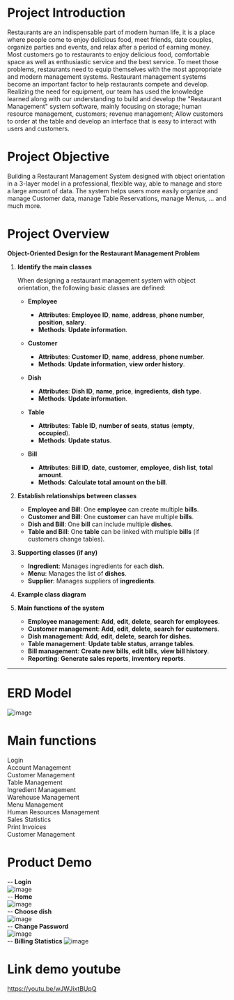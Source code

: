 # Project Introduction
Restaurants are an indispensable part of modern human life, it is a place where people come to enjoy delicious food, meet friends, date couples, organize parties and events, and relax after a period of earning money. Most customers go to restaurants to enjoy delicious food, comfortable space as well as enthusiastic service and the best service. To meet those problems, restaurants need to equip themselves with the most appropriate and modern management systems. Restaurant management systems become an important factor to help restaurants compete and develop. Realizing the need for equipment, our team has used the knowledge learned along with our understanding to build and develop the "Restaurant Management" system software, mainly focusing on storage; human resource management, customers; revenue management; Allow customers to order at the table and develop an interface that is easy to interact with users and customers.
# Project Objective
Building a Restaurant Management System designed with object orientation in a 3-layer model in a professional, flexible way, able to manage and store a large amount of data. The system helps users more easily organize and manage Customer data, manage Table Reservations, manage Menus, ... and much more.
# Project Overview

**Object-Oriented Design for the Restaurant Management Problem**

1. **Identify the main classes**

   When designing a restaurant management system with object orientation, the following basic classes are defined:

   - **Employee**
     - **Attributes**: **Employee ID**, **name**, **address**, **phone number**, **position**, **salary**.
     - **Methods**: **Update information**.

   - **Customer**
     - **Attributes**: **Customer ID**, **name**, **address**, **phone number**.
     - **Methods**: **Update information**, **view order history**.

   - **Dish**
     - **Attributes**: **Dish ID**, **name**, **price**, **ingredients**, **dish type**.
     - **Methods**: **Update information**.

   - **Table**
     - **Attributes**: **Table ID**, **number of seats**, **status** (**empty**, **occupied**).
     - **Methods**: **Update status**.

   - **Bill**
     - **Attributes**: **Bill ID**, **date**, **customer**, **employee**, **dish list**, **total amount**.
     - **Methods**: **Calculate total amount on the bill**.

2. **Establish relationships between classes**

   - **Employee and Bill**: One **employee** can create multiple **bills**.
   - **Customer and Bill**: One **customer** can have multiple **bills**.
   - **Dish and Bill**: One **bill** can include multiple **dishes**.
   - **Table and Bill**: One **table** can be linked with multiple **bills** (if customers change tables).

3. **Supporting classes (if any)**

   - **Ingredient**: Manages ingredients for each **dish**.
   - **Menu**: Manages the list of **dishes**.
   - **Supplier**: Manages suppliers of **ingredients**.

4. **Example class diagram**

5. **Main functions of the system**

   - **Employee management**: **Add**, **edit**, **delete**, **search for employees**.
   - **Customer management**: **Add**, **edit**, **delete**, **search for customers**.
   - **Dish management**: **Add**, **edit**, **delete**, **search for dishes**.
   - **Table management**: **Update table status**, **arrange tables**.
   - **Bill management**: **Create new bills**, **edit bills**, **view bill history**.
   - **Reporting**: **Generate sales reports**, **inventory reports**.

---

# ERD Model 
![image](https://github.com/user-attachments/assets/14ef617d-8ff5-43c8-b2bd-eeb013b9912c)
# Main functions
Login   
Account Management  
Customer Management   
Table Management   
Ingredient Management  
Warehouse Management     
Menu Management   
Human Resources Management  
Sales Statistics  
Print Invoices  
Customer Management      
# Product Demo
-- **Login**  
![image](https://github.com/user-attachments/assets/1cec9ec2-97b6-46a6-9ceb-40c88520aebb)  
-- **Home**  
![image](https://github.com/user-attachments/assets/6e1d3dc9-e917-4c7c-8902-b6304f3f71c0)  
-- **Choose dish**  
![image](https://github.com/user-attachments/assets/5de2358f-bd49-4405-883d-67da8b607b0f)  
-- **Change Password**  
![image](https://github.com/user-attachments/assets/9b3879f8-9725-4820-8bb9-4033099b04b9)  
-- **Billing Statistics**
![image](https://github.com/user-attachments/assets/1acd94cc-f92f-4d7d-bdf6-ebafcb145373)

# Link demo youtube
https://youtu.be/wJWJixtBUpQ



